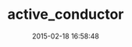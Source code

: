 ---
layout: post
title:  "active_conductor"
repo:   "smtlaissezfaire/active_conductor"
date:   2015-02-18 16:58:48
gemurl: https://github.com/smtlaissezfaire/active_conductor
---